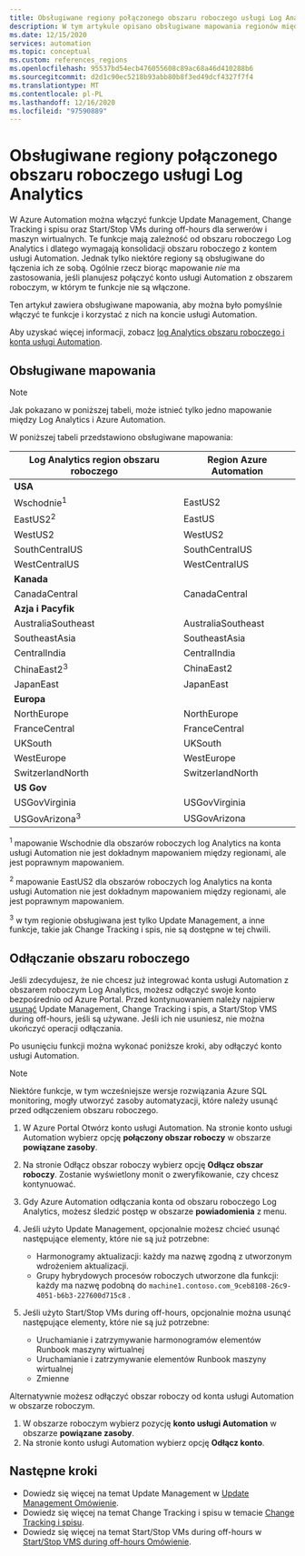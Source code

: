 ```yaml
---
title: Obsługiwane regiony połączonego obszaru roboczego usługi Log Analytics
description: W tym artykule opisano obsługiwane mapowania regionów między kontem usługi Automation a obszarem roboczym Log Analytics, które odnoszą się do niektórych funkcji Azure Automation.
ms.date: 12/15/2020
services: automation
ms.topic: conceptual
ms.custom: references_regions
ms.openlocfilehash: 95537bd54ecb476055608c89ac68a46d410288b6
ms.sourcegitcommit: d2d1c90ec5218b93abb80b8f3ed49dcf4327f7f4
ms.translationtype: MT
ms.contentlocale: pl-PL
ms.lasthandoff: 12/16/2020
ms.locfileid: "97590889"
---
```

# <a name="supported-regions-for-linked-log-analytics-workspace"></a>Obsługiwane regiony połączonego obszaru roboczego usługi Log Analytics

W Azure Automation można włączyć funkcje Update Management, Change Tracking i spisu oraz Start/Stop VMs during off-hours dla serwerów i maszyn wirtualnych. Te funkcje mają zależność od obszaru roboczego Log Analytics i dlatego wymagają konsolidacji obszaru roboczego z kontem usługi Automation. Jednak tylko niektóre regiony są obsługiwane do łączenia ich ze sobą. Ogólnie rzecz biorąc mapowanie *nie* ma zastosowania, jeśli planujesz połączyć konto usługi Automation z obszarem roboczym, w którym te funkcje nie są włączone.

Ten artykuł zawiera obsługiwane mapowania, aby można było pomyślnie włączyć te funkcje i korzystać z nich na koncie usługi Automation.

Aby uzyskać więcej informacji, zobacz [log Analytics obszaru roboczego i konta usługi Automation](../../azure-monitor/insights/solutions.md#log-analytics-workspace-and-automation-account).

## <a name="supported-mappings"></a>Obsługiwane mapowania

> [!NOTE]
> Jak pokazano w poniższej tabeli, może istnieć tylko jedno mapowanie między Log Analytics i Azure Automation.

W poniższej tabeli przedstawiono obsługiwane mapowania:

|**Log Analytics region obszaru roboczego**|**Region Azure Automation**|
|---|---|
|**USA**||
|Wschodnie<sup>1</sup>|EastUS2|
|EastUS2<sup>2</sup>|EastUS|
|WestUS2|WestUS2|
|SouthCentralUS|SouthCentralUS|
|WestCentralUS|WestCentralUS|
|**Kanada**||
|CanadaCentral|CanadaCentral|
|**Azja i Pacyfik**||
|AustraliaSoutheast|AustraliaSoutheast|
|SoutheastAsia|SoutheastAsia|
|CentralIndia|CentralIndia|
|ChinaEast2<sup>3</sup>|ChinaEast2|
|JapanEast|JapanEast|
|**Europa**||
|NorthEurope|NorthEurope|
|FranceCentral|FranceCentral|
|UKSouth|UKSouth|
|WestEurope|WestEurope|
|SwitzerlandNorth|SwitzerlandNorth|
|**US Gov**||
|USGovVirginia|USGovVirginia|
|USGovArizona<sup>3</sup>|USGovArizona|



<sup>1</sup> mapowanie Wschodnie dla obszarów roboczych log Analytics na konta usługi Automation nie jest dokładnym mapowaniem między regionami, ale jest poprawnym mapowaniem.

<sup>2</sup> mapowanie EastUS2 dla obszarów roboczych log Analytics na konta usługi Automation nie jest dokładnym mapowaniem między regionami, ale jest poprawnym mapowaniem.

<sup>3</sup> w tym regionie obsługiwana jest tylko Update Management, a inne funkcje, takie jak Change Tracking i spis, nie są dostępne w tej chwili.

## <a name="unlink-a-workspace"></a>Odłączanie obszaru roboczego

Jeśli zdecydujesz, że nie chcesz już integrować konta usługi Automation z obszarem roboczym Log Analytics, możesz odłączyć swoje konto bezpośrednio od Azure Portal. Przed kontynuowaniem należy najpierw [usunąć](move-account.md#remove-features) Update Management, Change Tracking i spis, a Start/Stop VMS during off-hours, jeśli są używane. Jeśli ich nie usuniesz, nie można ukończyć operacji odłączania.

Po usunięciu funkcji można wykonać poniższe kroki, aby odłączyć konto usługi Automation.

> [!NOTE]
> Niektóre funkcje, w tym wcześniejsze wersje rozwiązania Azure SQL monitoring, mogły utworzyć zasoby automatyzacji, które należy usunąć przed odłączeniem obszaru roboczego.

1. W Azure Portal Otwórz konto usługi Automation. Na stronie konto usługi Automation wybierz opcję **połączony obszar roboczy** w obszarze **powiązane zasoby**.

2. Na stronie Odłącz obszar roboczy wybierz opcję **Odłącz obszar roboczy**. Zostanie wyświetlony monit o zweryfikowanie, czy chcesz kontynuować.

3. Gdy Azure Automation odłączania konta od obszaru roboczego Log Analytics, możesz śledzić postęp w obszarze **powiadomienia** z menu.

4. Jeśli użyto Update Management, opcjonalnie możesz chcieć usunąć następujące elementy, które nie są już potrzebne:

    * Harmonogramy aktualizacji: każdy ma nazwę zgodną z utworzonym wdrożeniem aktualizacji.
    * Grupy hybrydowych procesów roboczych utworzone dla funkcji: każdy ma nazwę podobną do  `machine1.contoso.com_9ceb8108-26c9-4051-b6b3-227600d715c8` .

5. Jeśli użyto Start/Stop VMs during off-hours, opcjonalnie można usunąć następujące elementy, które nie są już potrzebne:

    * Uruchamianie i zatrzymywanie harmonogramów elementów Runbook maszyny wirtualnej
    * Uruchamianie i zatrzymywanie elementów Runbook maszyny wirtualnej
    * Zmienne

Alternatywnie możesz odłączyć obszar roboczy od konta usługi Automation w obszarze roboczym.

1. W obszarze roboczym wybierz pozycję **konto usługi Automation** w obszarze **powiązane zasoby**.
2. Na stronie konto usługi Automation wybierz opcję **Odłącz konto**.

## <a name="next-steps"></a>Następne kroki

* Dowiedz się więcej na temat Update Management w [Update Management Omówienie](../update-management/overview.md).
* Dowiedz się więcej na temat Change Tracking i spisu w temacie [Change Tracking i spisu](../change-tracking/overview.md).
* Dowiedz się więcej na temat Start/Stop VMs during off-hours w [Start/Stop VMS during off-hours Omówienie](../automation-solution-vm-management.md).